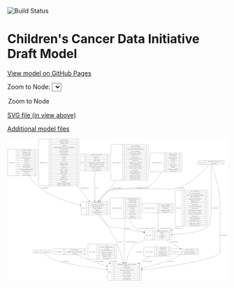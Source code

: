 <link rel='stylesheet' href="assets/style.css">
<link rel='stylesheet' href="https://unpkg.com/leaflet@1.5.1/dist/leaflet.css" integrity="sha512-xwE/Az9zrjBIphAcBb3F6JVqxf46+CDLwfLMHloNu6KEQCAWi6HcDUbeOfBIptF7tcCzusKFjFw2yuvEpDL9wQ==" crossorigin="">
<script type="text/javascript" src="https://code.jquery.com/jquery-3.2.1.min.js"></script>
<script type="text/javascript"  src="https://unpkg.com/leaflet@1.5.1/dist/leaflet.js"></script>
<script type="text/javascript" src="assets/actions.js"></script>

![Build Status](https://github.com/CBIIT/ccdi-model/actions/workflows/model-test-and-deploy.yml/badge.svg)

# Children's Cancer Data Initiative Draft Model

[View model on GitHub Pages](https://cbiit.github.io/ccdi-model/)



Zoom to Node: <select id="node_select">
  <option value="">Zoom to Node</option>
</select>
<div id="model"></div>

<p>
<a href="./model-desc/ccdi-model.svg">SVG file (in view above)</a>
<p>
<a href="./model-desc">Additional model files</a>
<div id='graph' style='display:off;'>
<svg width="2685pt" height="1735pt"
 viewBox="0.00 0.00 2685.00 1735.00" xmlns="http://www.w3.org/2000/svg" xmlns:xlink="http://www.w3.org/1999/xlink">
<g id="graph0" class="graph" transform="scale(1 1) rotate(0) translate(4 1731)">
<title>Perl</title>
<polygon fill="#ffffff" stroke="transparent" points="-4,4 -4,-1731 2681,-1731 2681,4 -4,4"/>
<!-- imaging_file -->
<g id="node1" class="node">
<title>imaging_file</title>
<path fill="none" stroke="#000000" d="M12,-1278C12,-1278 346,-1278 346,-1278 352,-1278 358,-1284 358,-1290 358,-1290 358,-1588 358,-1588 358,-1594 352,-1600 346,-1600 346,-1600 12,-1600 12,-1600 6,-1600 0,-1594 0,-1588 0,-1588 0,-1290 0,-1290 0,-1284 6,-1278 12,-1278"/>
<text text-anchor="middle" x="52" y="-1435.3" font-family="Times,serif" font-size="14.00" fill="#000000">imaging_file</text>
<polyline fill="none" stroke="#000000" points="104,-1278 104,-1600 "/>
<text text-anchor="middle" x="114.5" y="-1435.3" font-family="Times,serif" font-size="14.00" fill="#000000"> </text>
<polyline fill="none" stroke="#000000" points="125,-1278 125,-1600 "/>
<text text-anchor="middle" x="231" y="-1584.8" font-family="Times,serif" font-size="14.00" fill="#000000">checksum_algorithm</text>
<polyline fill="none" stroke="#000000" points="125,-1577 337,-1577 "/>
<text text-anchor="middle" x="231" y="-1561.8" font-family="Times,serif" font-size="14.00" fill="#000000">checksum_value</text>
<polyline fill="none" stroke="#000000" points="125,-1554 337,-1554 "/>
<text text-anchor="middle" x="231" y="-1538.8" font-family="Times,serif" font-size="14.00" fill="#000000">dcf_indexd_guid</text>
<polyline fill="none" stroke="#000000" points="125,-1531 337,-1531 "/>
<text text-anchor="middle" x="231" y="-1515.8" font-family="Times,serif" font-size="14.00" fill="#000000">file_description</text>
<polyline fill="none" stroke="#000000" points="125,-1508 337,-1508 "/>
<text text-anchor="middle" x="231" y="-1492.8" font-family="Times,serif" font-size="14.00" fill="#000000">file_mapping_level</text>
<polyline fill="none" stroke="#000000" points="125,-1485 337,-1485 "/>
<text text-anchor="middle" x="231" y="-1469.8" font-family="Times,serif" font-size="14.00" fill="#000000">file_name</text>
<polyline fill="none" stroke="#000000" points="125,-1462 337,-1462 "/>
<text text-anchor="middle" x="231" y="-1446.8" font-family="Times,serif" font-size="14.00" fill="#000000">file_size</text>
<polyline fill="none" stroke="#000000" points="125,-1439 337,-1439 "/>
<text text-anchor="middle" x="231" y="-1423.8" font-family="Times,serif" font-size="14.00" fill="#000000">file_type</text>
<polyline fill="none" stroke="#000000" points="125,-1416 337,-1416 "/>
<text text-anchor="middle" x="231" y="-1400.8" font-family="Times,serif" font-size="14.00" fill="#000000">file_url_in_cds</text>
<polyline fill="none" stroke="#000000" points="125,-1393 337,-1393 "/>
<text text-anchor="middle" x="231" y="-1377.8" font-family="Times,serif" font-size="14.00" fill="#000000">image_modality</text>
<polyline fill="none" stroke="#000000" points="125,-1370 337,-1370 "/>
<text text-anchor="middle" x="231" y="-1354.8" font-family="Times,serif" font-size="14.00" fill="#000000">imaging_instrument_model</text>
<polyline fill="none" stroke="#000000" points="125,-1347 337,-1347 "/>
<text text-anchor="middle" x="231" y="-1331.8" font-family="Times,serif" font-size="14.00" fill="#000000">imaging_platform</text>
<polyline fill="none" stroke="#000000" points="125,-1324 337,-1324 "/>
<text text-anchor="middle" x="231" y="-1308.8" font-family="Times,serif" font-size="14.00" fill="#000000">md5sum</text>
<polyline fill="none" stroke="#000000" points="125,-1301 337,-1301 "/>
<text text-anchor="middle" x="231" y="-1285.8" font-family="Times,serif" font-size="14.00" fill="#000000">software_package</text>
<polyline fill="none" stroke="#000000" points="337,-1278 337,-1600 "/>
<text text-anchor="middle" x="347.5" y="-1435.3" font-family="Times,serif" font-size="14.00" fill="#000000"> </text>
</g>
<!-- sample -->
<g id="node6" class="node">
<title>sample</title>
<path fill="none" stroke="#000000" d="M907,-800.5C907,-800.5 1221,-800.5 1221,-800.5 1227,-800.5 1233,-806.5 1233,-812.5 1233,-812.5 1233,-949.5 1233,-949.5 1233,-955.5 1227,-961.5 1221,-961.5 1221,-961.5 907,-961.5 907,-961.5 901,-961.5 895,-955.5 895,-949.5 895,-949.5 895,-812.5 895,-812.5 895,-806.5 901,-800.5 907,-800.5"/>
<text text-anchor="middle" x="929" y="-877.3" font-family="Times,serif" font-size="14.00" fill="#000000">sample</text>
<polyline fill="none" stroke="#000000" points="963,-800.5 963,-961.5 "/>
<text text-anchor="middle" x="973.5" y="-877.3" font-family="Times,serif" font-size="14.00" fill="#000000"> </text>
<polyline fill="none" stroke="#000000" points="984,-800.5 984,-961.5 "/>
<text text-anchor="middle" x="1098" y="-946.3" font-family="Times,serif" font-size="14.00" fill="#000000">alternate_sample_id</text>
<polyline fill="none" stroke="#000000" points="984,-938.5 1212,-938.5 "/>
<text text-anchor="middle" x="1098" y="-923.3" font-family="Times,serif" font-size="14.00" fill="#000000">participant_age_at_collection</text>
<polyline fill="none" stroke="#000000" points="984,-915.5 1212,-915.5 "/>
<text text-anchor="middle" x="1098" y="-900.3" font-family="Times,serif" font-size="14.00" fill="#000000">sample_anatomic_site</text>
<polyline fill="none" stroke="#000000" points="984,-892.5 1212,-892.5 "/>
<text text-anchor="middle" x="1098" y="-877.3" font-family="Times,serif" font-size="14.00" fill="#000000">sample_description</text>
<polyline fill="none" stroke="#000000" points="984,-869.5 1212,-869.5 "/>
<text text-anchor="middle" x="1098" y="-854.3" font-family="Times,serif" font-size="14.00" fill="#000000">sample_id</text>
<polyline fill="none" stroke="#000000" points="984,-846.5 1212,-846.5 "/>
<text text-anchor="middle" x="1098" y="-831.3" font-family="Times,serif" font-size="14.00" fill="#000000">sample_tumor_status</text>
<polyline fill="none" stroke="#000000" points="984,-823.5 1212,-823.5 "/>
<text text-anchor="middle" x="1098" y="-808.3" font-family="Times,serif" font-size="14.00" fill="#000000">sample_type</text>
<polyline fill="none" stroke="#000000" points="1212,-800.5 1212,-961.5 "/>
<text text-anchor="middle" x="1222.5" y="-877.3" font-family="Times,serif" font-size="14.00" fill="#000000"> </text>
</g>
<!-- imaging_file&#45;&gt;sample -->
<g id="edge14" class="edge">
<title>imaging_file&#45;&gt;sample</title>
<path fill="none" stroke="#000000" d="M259.5369,-1277.6845C288.4315,-1231.9981 324.5527,-1185.3974 367,-1151 519.1755,-1027.6839 734.1993,-955.923 885.0621,-917.7913"/>
<polygon fill="#000000" stroke="#000000" points="886.0539,-921.1511 894.905,-915.328 884.3544,-914.3605 886.0539,-921.1511"/>
<text text-anchor="middle" x="453.5" y="-1121.8" font-family="Times,serif" font-size="14.00" fill="#000000">of_imaging_file</text>
</g>
<!-- publication -->
<g id="node2" class="node">
<title>publication</title>
<path fill="none" stroke="#000000" d="M318,-333.5C318,-333.5 528,-333.5 528,-333.5 534,-333.5 540,-339.5 540,-345.5 540,-345.5 540,-357.5 540,-357.5 540,-363.5 534,-369.5 528,-369.5 528,-369.5 318,-369.5 318,-369.5 312,-369.5 306,-363.5 306,-357.5 306,-357.5 306,-345.5 306,-345.5 306,-339.5 312,-333.5 318,-333.5"/>
<text text-anchor="middle" x="354.5" y="-347.8" font-family="Times,serif" font-size="14.00" fill="#000000">publication</text>
<polyline fill="none" stroke="#000000" points="403,-333.5 403,-369.5 "/>
<text text-anchor="middle" x="413.5" y="-347.8" font-family="Times,serif" font-size="14.00" fill="#000000"> </text>
<polyline fill="none" stroke="#000000" points="424,-333.5 424,-369.5 "/>
<text text-anchor="middle" x="471.5" y="-347.8" font-family="Times,serif" font-size="14.00" fill="#000000">pubmed_id</text>
<polyline fill="none" stroke="#000000" points="519,-333.5 519,-369.5 "/>
<text text-anchor="middle" x="529.5" y="-347.8" font-family="Times,serif" font-size="14.00" fill="#000000"> </text>
</g>
<!-- study -->
<g id="node5" class="node">
<title>study</title>
<path fill="none" stroke="#000000" d="M1230,-.5C1230,-.5 1620,-.5 1620,-.5 1626,-.5 1632,-6.5 1632,-12.5 1632,-12.5 1632,-195.5 1632,-195.5 1632,-201.5 1626,-207.5 1620,-207.5 1620,-207.5 1230,-207.5 1230,-207.5 1224,-207.5 1218,-201.5 1218,-195.5 1218,-195.5 1218,-12.5 1218,-12.5 1218,-6.5 1224,-.5 1230,-.5"/>
<text text-anchor="middle" x="1246" y="-100.3" font-family="Times,serif" font-size="14.00" fill="#000000">study</text>
<polyline fill="none" stroke="#000000" points="1274,-.5 1274,-207.5 "/>
<text text-anchor="middle" x="1284.5" y="-100.3" font-family="Times,serif" font-size="14.00" fill="#000000"> </text>
<polyline fill="none" stroke="#000000" points="1295,-.5 1295,-207.5 "/>
<text text-anchor="middle" x="1453" y="-192.3" font-family="Times,serif" font-size="14.00" fill="#000000">experimental_strategy_and_data_subtype</text>
<polyline fill="none" stroke="#000000" points="1295,-184.5 1611,-184.5 "/>
<text text-anchor="middle" x="1453" y="-169.3" font-family="Times,serif" font-size="14.00" fill="#000000">external_url</text>
<polyline fill="none" stroke="#000000" points="1295,-161.5 1611,-161.5 "/>
<text text-anchor="middle" x="1453" y="-146.3" font-family="Times,serif" font-size="14.00" fill="#000000">phs_accession</text>
<polyline fill="none" stroke="#000000" points="1295,-138.5 1611,-138.5 "/>
<text text-anchor="middle" x="1453" y="-123.3" font-family="Times,serif" font-size="14.00" fill="#000000">size_of_data_being_uploaded</text>
<polyline fill="none" stroke="#000000" points="1295,-115.5 1611,-115.5 "/>
<text text-anchor="middle" x="1453" y="-100.3" font-family="Times,serif" font-size="14.00" fill="#000000">study_acronym</text>
<polyline fill="none" stroke="#000000" points="1295,-92.5 1611,-92.5 "/>
<text text-anchor="middle" x="1453" y="-77.3" font-family="Times,serif" font-size="14.00" fill="#000000">study_data_types</text>
<polyline fill="none" stroke="#000000" points="1295,-69.5 1611,-69.5 "/>
<text text-anchor="middle" x="1453" y="-54.3" font-family="Times,serif" font-size="14.00" fill="#000000">study_description</text>
<polyline fill="none" stroke="#000000" points="1295,-46.5 1611,-46.5 "/>
<text text-anchor="middle" x="1453" y="-31.3" font-family="Times,serif" font-size="14.00" fill="#000000">study_name</text>
<polyline fill="none" stroke="#000000" points="1295,-23.5 1611,-23.5 "/>
<text text-anchor="middle" x="1453" y="-8.3" font-family="Times,serif" font-size="14.00" fill="#000000">study_short_title</text>
<polyline fill="none" stroke="#000000" points="1611,-.5 1611,-207.5 "/>
<text text-anchor="middle" x="1621.5" y="-100.3" font-family="Times,serif" font-size="14.00" fill="#000000"> </text>
</g>
<!-- publication&#45;&gt;study -->
<g id="edge15" class="edge">
<title>publication&#45;&gt;study</title>
<path fill="none" stroke="#000000" d="M441.7448,-333.3393C464.9389,-311.9804 506.5848,-277.143 549,-259 664.6392,-209.5355 987.7162,-160.2716 1207.4721,-130.9749"/>
<polygon fill="#000000" stroke="#000000" points="1208.0785,-134.4252 1217.5303,-129.6383 1207.1564,-127.4862 1208.0785,-134.4252"/>
<text text-anchor="middle" x="704" y="-229.8" font-family="Times,serif" font-size="14.00" fill="#000000">of_publication</text>
</g>
<!-- study_funding -->
<g id="node3" class="node">
<title>study_funding</title>
<path fill="none" stroke="#000000" d="M570.5,-317C570.5,-317 949.5,-317 949.5,-317 955.5,-317 961.5,-323 961.5,-329 961.5,-329 961.5,-374 961.5,-374 961.5,-380 955.5,-386 949.5,-386 949.5,-386 570.5,-386 570.5,-386 564.5,-386 558.5,-380 558.5,-374 558.5,-374 558.5,-329 558.5,-329 558.5,-323 564.5,-317 570.5,-317"/>
<text text-anchor="middle" x="618" y="-347.8" font-family="Times,serif" font-size="14.00" fill="#000000">study_funding</text>
<polyline fill="none" stroke="#000000" points="677.5,-317 677.5,-386 "/>
<text text-anchor="middle" x="688" y="-347.8" font-family="Times,serif" font-size="14.00" fill="#000000"> </text>
<polyline fill="none" stroke="#000000" points="698.5,-317 698.5,-386 "/>
<text text-anchor="middle" x="819.5" y="-370.8" font-family="Times,serif" font-size="14.00" fill="#000000">funding_agency</text>
<polyline fill="none" stroke="#000000" points="698.5,-363 940.5,-363 "/>
<text text-anchor="middle" x="819.5" y="-347.8" font-family="Times,serif" font-size="14.00" fill="#000000">funding_source_program_name</text>
<polyline fill="none" stroke="#000000" points="698.5,-340 940.5,-340 "/>
<text text-anchor="middle" x="819.5" y="-324.8" font-family="Times,serif" font-size="14.00" fill="#000000">grant_id</text>
<polyline fill="none" stroke="#000000" points="940.5,-317 940.5,-386 "/>
<text text-anchor="middle" x="951" y="-347.8" font-family="Times,serif" font-size="14.00" fill="#000000"> </text>
</g>
<!-- study_funding&#45;&gt;study -->
<g id="edge13" class="edge">
<title>study_funding&#45;&gt;study</title>
<path fill="none" stroke="#000000" d="M834.5534,-316.987C874.6514,-298.8903 925.1517,-276.8398 971,-259 1047.5742,-229.2046 1132.5537,-199.3545 1208.0881,-173.9168"/>
<polygon fill="#000000" stroke="#000000" points="1209.3626,-177.1809 1217.7266,-170.6775 1207.1326,-170.5456 1209.3626,-177.1809"/>
<text text-anchor="middle" x="1119" y="-229.8" font-family="Times,serif" font-size="14.00" fill="#000000">of_study_funding</text>
</g>
<!-- study_admin -->
<g id="node4" class="node">
<title>study_admin</title>
<path fill="none" stroke="#000000" d="M992,-259.5C992,-259.5 1318,-259.5 1318,-259.5 1324,-259.5 1330,-265.5 1330,-271.5 1330,-271.5 1330,-431.5 1330,-431.5 1330,-437.5 1324,-443.5 1318,-443.5 1318,-443.5 992,-443.5 992,-443.5 986,-443.5 980,-437.5 980,-431.5 980,-431.5 980,-271.5 980,-271.5 980,-265.5 986,-259.5 992,-259.5"/>
<text text-anchor="middle" x="1034" y="-347.8" font-family="Times,serif" font-size="14.00" fill="#000000">study_admin</text>
<polyline fill="none" stroke="#000000" points="1088,-259.5 1088,-443.5 "/>
<text text-anchor="middle" x="1098.5" y="-347.8" font-family="Times,serif" font-size="14.00" fill="#000000"> </text>
<polyline fill="none" stroke="#000000" points="1109,-259.5 1109,-443.5 "/>
<text text-anchor="middle" x="1209" y="-428.3" font-family="Times,serif" font-size="14.00" fill="#000000">acl</text>
<polyline fill="none" stroke="#000000" points="1109,-420.5 1309,-420.5 "/>
<text text-anchor="middle" x="1209" y="-405.3" font-family="Times,serif" font-size="14.00" fill="#000000">adult_or_childhood_study</text>
<polyline fill="none" stroke="#000000" points="1109,-397.5 1309,-397.5 "/>
<text text-anchor="middle" x="1209" y="-382.3" font-family="Times,serif" font-size="14.00" fill="#000000">data_types</text>
<polyline fill="none" stroke="#000000" points="1109,-374.5 1309,-374.5 "/>
<text text-anchor="middle" x="1209" y="-359.3" font-family="Times,serif" font-size="14.00" fill="#000000">file_types_and_format</text>
<polyline fill="none" stroke="#000000" points="1109,-351.5 1309,-351.5 "/>
<text text-anchor="middle" x="1209" y="-336.3" font-family="Times,serif" font-size="14.00" fill="#000000">number_of_participants</text>
<polyline fill="none" stroke="#000000" points="1109,-328.5 1309,-328.5 "/>
<text text-anchor="middle" x="1209" y="-313.3" font-family="Times,serif" font-size="14.00" fill="#000000">number_of_samples</text>
<polyline fill="none" stroke="#000000" points="1109,-305.5 1309,-305.5 "/>
<text text-anchor="middle" x="1209" y="-290.3" font-family="Times,serif" font-size="14.00" fill="#000000">organism_species</text>
<polyline fill="none" stroke="#000000" points="1109,-282.5 1309,-282.5 "/>
<text text-anchor="middle" x="1209" y="-267.3" font-family="Times,serif" font-size="14.00" fill="#000000">study_admin_id</text>
<polyline fill="none" stroke="#000000" points="1309,-259.5 1309,-443.5 "/>
<text text-anchor="middle" x="1319.5" y="-347.8" font-family="Times,serif" font-size="14.00" fill="#000000"> </text>
</g>
<!-- study_admin&#45;&gt;study -->
<g id="edge19" class="edge">
<title>study_admin&#45;&gt;study</title>
<path fill="none" stroke="#000000" d="M1203.8178,-259.3639C1212.0678,-247.4793 1221.1776,-235.9894 1231,-226 1234.8356,-222.0992 1238.8189,-218.2654 1242.9228,-214.5028"/>
<polygon fill="#000000" stroke="#000000" points="1245.298,-217.0742 1250.4345,-207.8077 1240.6405,-211.8485 1245.298,-217.0742"/>
<text text-anchor="middle" x="1287.5" y="-229.8" font-family="Times,serif" font-size="14.00" fill="#000000">of_study_admin</text>
</g>
<!-- sample&#45;&gt;study -->
<g id="edge2" class="edge">
<title>sample&#45;&gt;study</title>
<path fill="none" stroke="#000000" d="M1125.7386,-800.3266C1187.7626,-715.7341 1282.0849,-576.8679 1339,-444 1370.134,-371.318 1391.8112,-284.8833 1405.6144,-217.3522"/>
<polygon fill="#000000" stroke="#000000" points="1409.0493,-218.0241 1407.594,-207.5297 1402.1873,-216.6411 1409.0493,-218.0241"/>
<text text-anchor="middle" x="1367.5" y="-465.8" font-family="Times,serif" font-size="14.00" fill="#000000">of_sample</text>
</g>
<!-- participant -->
<g id="node11" class="node">
<title>participant</title>
<path fill="none" stroke="#000000" d="M1684,-495.5C1684,-495.5 1988,-495.5 1988,-495.5 1994,-495.5 2000,-501.5 2000,-507.5 2000,-507.5 2000,-598.5 2000,-598.5 2000,-604.5 1994,-610.5 1988,-610.5 1988,-610.5 1684,-610.5 1684,-610.5 1678,-610.5 1672,-604.5 1672,-598.5 1672,-598.5 1672,-507.5 1672,-507.5 1672,-501.5 1678,-495.5 1684,-495.5"/>
<text text-anchor="middle" x="1720" y="-549.3" font-family="Times,serif" font-size="14.00" fill="#000000">participant</text>
<polyline fill="none" stroke="#000000" points="1768,-495.5 1768,-610.5 "/>
<text text-anchor="middle" x="1778.5" y="-549.3" font-family="Times,serif" font-size="14.00" fill="#000000"> </text>
<polyline fill="none" stroke="#000000" points="1789,-495.5 1789,-610.5 "/>
<text text-anchor="middle" x="1884" y="-595.3" font-family="Times,serif" font-size="14.00" fill="#000000">alternate_participant_id</text>
<polyline fill="none" stroke="#000000" points="1789,-587.5 1979,-587.5 "/>
<text text-anchor="middle" x="1884" y="-572.3" font-family="Times,serif" font-size="14.00" fill="#000000">ethnicity</text>
<polyline fill="none" stroke="#000000" points="1789,-564.5 1979,-564.5 "/>
<text text-anchor="middle" x="1884" y="-549.3" font-family="Times,serif" font-size="14.00" fill="#000000">gender</text>
<polyline fill="none" stroke="#000000" points="1789,-541.5 1979,-541.5 "/>
<text text-anchor="middle" x="1884" y="-526.3" font-family="Times,serif" font-size="14.00" fill="#000000">participant_id</text>
<polyline fill="none" stroke="#000000" points="1789,-518.5 1979,-518.5 "/>
<text text-anchor="middle" x="1884" y="-503.3" font-family="Times,serif" font-size="14.00" fill="#000000">race</text>
<polyline fill="none" stroke="#000000" points="1979,-495.5 1979,-610.5 "/>
<text text-anchor="middle" x="1989.5" y="-549.3" font-family="Times,serif" font-size="14.00" fill="#000000"> </text>
</g>
<!-- sample&#45;&gt;participant -->
<g id="edge1" class="edge">
<title>sample&#45;&gt;participant</title>
<path fill="none" stroke="#000000" d="M1109.2546,-800.2772C1140.3468,-752.4585 1186.0642,-694.9496 1242,-662 1281.2867,-638.8577 1298.136,-652.1383 1343,-644 1448.9741,-624.7764 1567.6896,-602.8746 1662.067,-585.3755"/>
<polygon fill="#000000" stroke="#000000" points="1662.7996,-588.7994 1671.9937,-583.5346 1661.5231,-581.9168 1662.7996,-588.7994"/>
<text text-anchor="middle" x="1459.5" y="-632.8" font-family="Times,serif" font-size="14.00" fill="#000000">of_sample</text>
</g>
<!-- therapeutic_procedure -->
<g id="node7" class="node">
<title>therapeutic_procedure</title>
<path fill="none" stroke="#000000" d="M1657.5,-823.5C1657.5,-823.5 2014.5,-823.5 2014.5,-823.5 2020.5,-823.5 2026.5,-829.5 2026.5,-835.5 2026.5,-835.5 2026.5,-926.5 2026.5,-926.5 2026.5,-932.5 2020.5,-938.5 2014.5,-938.5 2014.5,-938.5 1657.5,-938.5 1657.5,-938.5 1651.5,-938.5 1645.5,-932.5 1645.5,-926.5 1645.5,-926.5 1645.5,-835.5 1645.5,-835.5 1645.5,-829.5 1651.5,-823.5 1657.5,-823.5"/>
<text text-anchor="middle" x="1736" y="-877.3" font-family="Times,serif" font-size="14.00" fill="#000000">therapeutic_procedure</text>
<polyline fill="none" stroke="#000000" points="1826.5,-823.5 1826.5,-938.5 "/>
<text text-anchor="middle" x="1837" y="-877.3" font-family="Times,serif" font-size="14.00" fill="#000000"> </text>
<polyline fill="none" stroke="#000000" points="1847.5,-823.5 1847.5,-938.5 "/>
<text text-anchor="middle" x="1926.5" y="-923.3" font-family="Times,serif" font-size="14.00" fill="#000000">days_to_treatment</text>
<polyline fill="none" stroke="#000000" points="1847.5,-915.5 2005.5,-915.5 "/>
<text text-anchor="middle" x="1926.5" y="-900.3" font-family="Times,serif" font-size="14.00" fill="#000000">therapeutic_agents</text>
<polyline fill="none" stroke="#000000" points="1847.5,-892.5 2005.5,-892.5 "/>
<text text-anchor="middle" x="1926.5" y="-877.3" font-family="Times,serif" font-size="14.00" fill="#000000">treatment_id</text>
<polyline fill="none" stroke="#000000" points="1847.5,-869.5 2005.5,-869.5 "/>
<text text-anchor="middle" x="1926.5" y="-854.3" font-family="Times,serif" font-size="14.00" fill="#000000">treatment_outcome</text>
<polyline fill="none" stroke="#000000" points="1847.5,-846.5 2005.5,-846.5 "/>
<text text-anchor="middle" x="1926.5" y="-831.3" font-family="Times,serif" font-size="14.00" fill="#000000">treatment_type</text>
<polyline fill="none" stroke="#000000" points="2005.5,-823.5 2005.5,-938.5 "/>
<text text-anchor="middle" x="2016" y="-877.3" font-family="Times,serif" font-size="14.00" fill="#000000"> </text>
</g>
<!-- therapeutic_procedure&#45;&gt;participant -->
<g id="edge12" class="edge">
<title>therapeutic_procedure&#45;&gt;participant</title>
<path fill="none" stroke="#000000" d="M1836,-823.4914C1836,-766.9583 1836,-680.6815 1836,-620.8296"/>
<polygon fill="#000000" stroke="#000000" points="1839.5001,-620.7182 1836,-610.7183 1832.5001,-620.7183 1839.5001,-620.7182"/>
<text text-anchor="middle" x="1929" y="-632.8" font-family="Times,serif" font-size="14.00" fill="#000000">of_therapeutic_procedure</text>
</g>
<!-- sequencing_file -->
<g id="node8" class="node">
<title>sequencing_file</title>
<path fill="none" stroke="#000000" d="M388.5,-1151.5C388.5,-1151.5 857.5,-1151.5 857.5,-1151.5 863.5,-1151.5 869.5,-1157.5 869.5,-1163.5 869.5,-1163.5 869.5,-1714.5 869.5,-1714.5 869.5,-1720.5 863.5,-1726.5 857.5,-1726.5 857.5,-1726.5 388.5,-1726.5 388.5,-1726.5 382.5,-1726.5 376.5,-1720.5 376.5,-1714.5 376.5,-1714.5 376.5,-1163.5 376.5,-1163.5 376.5,-1157.5 382.5,-1151.5 388.5,-1151.5"/>
<text text-anchor="middle" x="440.5" y="-1435.3" font-family="Times,serif" font-size="14.00" fill="#000000">sequencing_file</text>
<polyline fill="none" stroke="#000000" points="504.5,-1151.5 504.5,-1726.5 "/>
<text text-anchor="middle" x="515" y="-1435.3" font-family="Times,serif" font-size="14.00" fill="#000000"> </text>
<polyline fill="none" stroke="#000000" points="525.5,-1151.5 525.5,-1726.5 "/>
<text text-anchor="middle" x="687" y="-1711.3" font-family="Times,serif" font-size="14.00" fill="#000000">avg_read_length</text>
<polyline fill="none" stroke="#000000" points="525.5,-1703.5 848.5,-1703.5 "/>
<text text-anchor="middle" x="687" y="-1688.3" font-family="Times,serif" font-size="14.00" fill="#000000">checksum_algorithm</text>
<polyline fill="none" stroke="#000000" points="525.5,-1680.5 848.5,-1680.5 "/>
<text text-anchor="middle" x="687" y="-1665.3" font-family="Times,serif" font-size="14.00" fill="#000000">checksum_value</text>
<polyline fill="none" stroke="#000000" points="525.5,-1657.5 848.5,-1657.5 "/>
<text text-anchor="middle" x="687" y="-1642.3" font-family="Times,serif" font-size="14.00" fill="#000000">coverage</text>
<polyline fill="none" stroke="#000000" points="525.5,-1634.5 848.5,-1634.5 "/>
<text text-anchor="middle" x="687" y="-1619.3" font-family="Times,serif" font-size="14.00" fill="#000000">custom_assembly_fasta_file_for_alignment</text>
<polyline fill="none" stroke="#000000" points="525.5,-1611.5 848.5,-1611.5 "/>
<text text-anchor="middle" x="687" y="-1596.3" font-family="Times,serif" font-size="14.00" fill="#000000">dcf_indexd_guid</text>
<polyline fill="none" stroke="#000000" points="525.5,-1588.5 848.5,-1588.5 "/>
<text text-anchor="middle" x="687" y="-1573.3" font-family="Times,serif" font-size="14.00" fill="#000000">design_description</text>
<polyline fill="none" stroke="#000000" points="525.5,-1565.5 848.5,-1565.5 "/>
<text text-anchor="middle" x="687" y="-1550.3" font-family="Times,serif" font-size="14.00" fill="#000000">file_description</text>
<polyline fill="none" stroke="#000000" points="525.5,-1542.5 848.5,-1542.5 "/>
<text text-anchor="middle" x="687" y="-1527.3" font-family="Times,serif" font-size="14.00" fill="#000000">file_mapping_level</text>
<polyline fill="none" stroke="#000000" points="525.5,-1519.5 848.5,-1519.5 "/>
<text text-anchor="middle" x="687" y="-1504.3" font-family="Times,serif" font-size="14.00" fill="#000000">file_name</text>
<polyline fill="none" stroke="#000000" points="525.5,-1496.5 848.5,-1496.5 "/>
<text text-anchor="middle" x="687" y="-1481.3" font-family="Times,serif" font-size="14.00" fill="#000000">file_size</text>
<polyline fill="none" stroke="#000000" points="525.5,-1473.5 848.5,-1473.5 "/>
<text text-anchor="middle" x="687" y="-1458.3" font-family="Times,serif" font-size="14.00" fill="#000000">file_type</text>
<polyline fill="none" stroke="#000000" points="525.5,-1450.5 848.5,-1450.5 "/>
<text text-anchor="middle" x="687" y="-1435.3" font-family="Times,serif" font-size="14.00" fill="#000000">file_url_in_cds</text>
<polyline fill="none" stroke="#000000" points="525.5,-1427.5 848.5,-1427.5 "/>
<text text-anchor="middle" x="687" y="-1412.3" font-family="Times,serif" font-size="14.00" fill="#000000">instrument_model</text>
<polyline fill="none" stroke="#000000" points="525.5,-1404.5 848.5,-1404.5 "/>
<text text-anchor="middle" x="687" y="-1389.3" font-family="Times,serif" font-size="14.00" fill="#000000">library_id</text>
<polyline fill="none" stroke="#000000" points="525.5,-1381.5 848.5,-1381.5 "/>
<text text-anchor="middle" x="687" y="-1366.3" font-family="Times,serif" font-size="14.00" fill="#000000">library_layout</text>
<polyline fill="none" stroke="#000000" points="525.5,-1358.5 848.5,-1358.5 "/>
<text text-anchor="middle" x="687" y="-1343.3" font-family="Times,serif" font-size="14.00" fill="#000000">library_selection</text>
<polyline fill="none" stroke="#000000" points="525.5,-1335.5 848.5,-1335.5 "/>
<text text-anchor="middle" x="687" y="-1320.3" font-family="Times,serif" font-size="14.00" fill="#000000">library_source</text>
<polyline fill="none" stroke="#000000" points="525.5,-1312.5 848.5,-1312.5 "/>
<text text-anchor="middle" x="687" y="-1297.3" font-family="Times,serif" font-size="14.00" fill="#000000">library_strategy</text>
<polyline fill="none" stroke="#000000" points="525.5,-1289.5 848.5,-1289.5 "/>
<text text-anchor="middle" x="687" y="-1274.3" font-family="Times,serif" font-size="14.00" fill="#000000">md5sum</text>
<polyline fill="none" stroke="#000000" points="525.5,-1266.5 848.5,-1266.5 "/>
<text text-anchor="middle" x="687" y="-1251.3" font-family="Times,serif" font-size="14.00" fill="#000000">number_of_bp</text>
<polyline fill="none" stroke="#000000" points="525.5,-1243.5 848.5,-1243.5 "/>
<text text-anchor="middle" x="687" y="-1228.3" font-family="Times,serif" font-size="14.00" fill="#000000">number_of_reads</text>
<polyline fill="none" stroke="#000000" points="525.5,-1220.5 848.5,-1220.5 "/>
<text text-anchor="middle" x="687" y="-1205.3" font-family="Times,serif" font-size="14.00" fill="#000000">platform</text>
<polyline fill="none" stroke="#000000" points="525.5,-1197.5 848.5,-1197.5 "/>
<text text-anchor="middle" x="687" y="-1182.3" font-family="Times,serif" font-size="14.00" fill="#000000">reference_genome_assembly</text>
<polyline fill="none" stroke="#000000" points="525.5,-1174.5 848.5,-1174.5 "/>
<text text-anchor="middle" x="687" y="-1159.3" font-family="Times,serif" font-size="14.00" fill="#000000">sequence_alignment_software</text>
<polyline fill="none" stroke="#000000" points="848.5,-1151.5 848.5,-1726.5 "/>
<text text-anchor="middle" x="859" y="-1435.3" font-family="Times,serif" font-size="14.00" fill="#000000"> </text>
</g>
<!-- sequencing_file&#45;&gt;sample -->
<g id="edge3" class="edge">
<title>sequencing_file&#45;&gt;sample</title>
<path fill="none" stroke="#000000" d="M850.282,-1151.4187C902.6137,-1085.2031 954.4356,-1019.6325 993.9421,-969.6447"/>
<polygon fill="#000000" stroke="#000000" points="996.7205,-971.7739 1000.1751,-961.7581 991.2285,-967.4335 996.7205,-971.7739"/>
<text text-anchor="middle" x="936.5" y="-1121.8" font-family="Times,serif" font-size="14.00" fill="#000000">of_sequencing_file</text>
</g>
<!-- clinical_measure_file -->
<g id="node9" class="node">
<title>clinical_measure_file</title>
<path fill="none" stroke="#000000" d="M1263,-754.5C1263,-754.5 1615,-754.5 1615,-754.5 1621,-754.5 1627,-760.5 1627,-766.5 1627,-766.5 1627,-995.5 1627,-995.5 1627,-1001.5 1621,-1007.5 1615,-1007.5 1615,-1007.5 1263,-1007.5 1263,-1007.5 1257,-1007.5 1251,-1001.5 1251,-995.5 1251,-995.5 1251,-766.5 1251,-766.5 1251,-760.5 1257,-754.5 1263,-754.5"/>
<text text-anchor="middle" x="1334.5" y="-877.3" font-family="Times,serif" font-size="14.00" fill="#000000">clinical_measure_file</text>
<polyline fill="none" stroke="#000000" points="1418,-754.5 1418,-1007.5 "/>
<text text-anchor="middle" x="1428.5" y="-877.3" font-family="Times,serif" font-size="14.00" fill="#000000"> </text>
<polyline fill="none" stroke="#000000" points="1439,-754.5 1439,-1007.5 "/>
<text text-anchor="middle" x="1522.5" y="-992.3" font-family="Times,serif" font-size="14.00" fill="#000000">checksum_algorithm</text>
<polyline fill="none" stroke="#000000" points="1439,-984.5 1606,-984.5 "/>
<text text-anchor="middle" x="1522.5" y="-969.3" font-family="Times,serif" font-size="14.00" fill="#000000">checksum_value</text>
<polyline fill="none" stroke="#000000" points="1439,-961.5 1606,-961.5 "/>
<text text-anchor="middle" x="1522.5" y="-946.3" font-family="Times,serif" font-size="14.00" fill="#000000">dcf_indexd_guid</text>
<polyline fill="none" stroke="#000000" points="1439,-938.5 1606,-938.5 "/>
<text text-anchor="middle" x="1522.5" y="-923.3" font-family="Times,serif" font-size="14.00" fill="#000000">file_description</text>
<polyline fill="none" stroke="#000000" points="1439,-915.5 1606,-915.5 "/>
<text text-anchor="middle" x="1522.5" y="-900.3" font-family="Times,serif" font-size="14.00" fill="#000000">file_mapping_level</text>
<polyline fill="none" stroke="#000000" points="1439,-892.5 1606,-892.5 "/>
<text text-anchor="middle" x="1522.5" y="-877.3" font-family="Times,serif" font-size="14.00" fill="#000000">file_name</text>
<polyline fill="none" stroke="#000000" points="1439,-869.5 1606,-869.5 "/>
<text text-anchor="middle" x="1522.5" y="-854.3" font-family="Times,serif" font-size="14.00" fill="#000000">file_size</text>
<polyline fill="none" stroke="#000000" points="1439,-846.5 1606,-846.5 "/>
<text text-anchor="middle" x="1522.5" y="-831.3" font-family="Times,serif" font-size="14.00" fill="#000000">file_type</text>
<polyline fill="none" stroke="#000000" points="1439,-823.5 1606,-823.5 "/>
<text text-anchor="middle" x="1522.5" y="-808.3" font-family="Times,serif" font-size="14.00" fill="#000000">file_url_in_cds</text>
<polyline fill="none" stroke="#000000" points="1439,-800.5 1606,-800.5 "/>
<text text-anchor="middle" x="1522.5" y="-785.3" font-family="Times,serif" font-size="14.00" fill="#000000">md5sum</text>
<polyline fill="none" stroke="#000000" points="1439,-777.5 1606,-777.5 "/>
<text text-anchor="middle" x="1522.5" y="-762.3" font-family="Times,serif" font-size="14.00" fill="#000000">participant_list</text>
<polyline fill="none" stroke="#000000" points="1606,-754.5 1606,-1007.5 "/>
<text text-anchor="middle" x="1616.5" y="-877.3" font-family="Times,serif" font-size="14.00" fill="#000000"> </text>
</g>
<!-- clinical_measure_file&#45;&gt;study -->
<g id="edge9" class="edge">
<title>clinical_measure_file&#45;&gt;study</title>
<path fill="none" stroke="#000000" d="M1430.8951,-754.0769C1426.3207,-671.0169 1421.589,-560.1011 1422,-462 1422.3419,-380.3956 1423.1222,-288.3308 1423.8013,-217.9993"/>
<polygon fill="#000000" stroke="#000000" points="1427.3031,-217.8177 1423.9007,-207.784 1420.3034,-217.7495 1427.3031,-217.8177"/>
<text text-anchor="middle" x="1508" y="-465.8" font-family="Times,serif" font-size="14.00" fill="#000000">of_clinical_measure_file</text>
</g>
<!-- clinical_measure_file&#45;&gt;participant -->
<g id="edge17" class="edge">
<title>clinical_measure_file&#45;&gt;participant</title>
<path fill="none" stroke="#000000" d="M1482.3018,-754.3199C1503.3663,-709.1494 1532.9845,-661.4712 1573,-629 1588.6929,-616.2658 1622.9831,-603.6051 1661.7829,-592.3743"/>
<polygon fill="#000000" stroke="#000000" points="1663.0707,-595.6472 1671.7358,-589.5507 1661.1602,-588.9129 1663.0707,-595.6472"/>
<text text-anchor="middle" x="1702.5" y="-632.8" font-family="Times,serif" font-size="14.00" fill="#000000">of_clinical_measure_file_participant</text>
</g>
<!-- pdx -->
<g id="node10" class="node">
<title>pdx</title>
<path fill="none" stroke="#000000" d="M899.5,-1335.5C899.5,-1335.5 1228.5,-1335.5 1228.5,-1335.5 1234.5,-1335.5 1240.5,-1341.5 1240.5,-1347.5 1240.5,-1347.5 1240.5,-1530.5 1240.5,-1530.5 1240.5,-1536.5 1234.5,-1542.5 1228.5,-1542.5 1228.5,-1542.5 899.5,-1542.5 899.5,-1542.5 893.5,-1542.5 887.5,-1536.5 887.5,-1530.5 887.5,-1530.5 887.5,-1347.5 887.5,-1347.5 887.5,-1341.5 893.5,-1335.5 899.5,-1335.5"/>
<text text-anchor="middle" x="909" y="-1435.3" font-family="Times,serif" font-size="14.00" fill="#000000">pdx</text>
<polyline fill="none" stroke="#000000" points="930.5,-1335.5 930.5,-1542.5 "/>
<text text-anchor="middle" x="941" y="-1435.3" font-family="Times,serif" font-size="14.00" fill="#000000"> </text>
<polyline fill="none" stroke="#000000" points="951.5,-1335.5 951.5,-1542.5 "/>
<text text-anchor="middle" x="1085.5" y="-1527.3" font-family="Times,serif" font-size="14.00" fill="#000000">injection_type_and_site</text>
<polyline fill="none" stroke="#000000" points="951.5,-1519.5 1219.5,-1519.5 "/>
<text text-anchor="middle" x="1085.5" y="-1504.3" font-family="Times,serif" font-size="14.00" fill="#000000">model_id</text>
<polyline fill="none" stroke="#000000" points="951.5,-1496.5 1219.5,-1496.5 "/>
<text text-anchor="middle" x="1085.5" y="-1481.3" font-family="Times,serif" font-size="14.00" fill="#000000">model_type</text>
<polyline fill="none" stroke="#000000" points="951.5,-1473.5 1219.5,-1473.5 "/>
<text text-anchor="middle" x="1085.5" y="-1458.3" font-family="Times,serif" font-size="14.00" fill="#000000">mouse_strain</text>
<polyline fill="none" stroke="#000000" points="951.5,-1450.5 1219.5,-1450.5 "/>
<text text-anchor="middle" x="1085.5" y="-1435.3" font-family="Times,serif" font-size="14.00" fill="#000000">strain_immune_system_humanized</text>
<polyline fill="none" stroke="#000000" points="951.5,-1427.5 1219.5,-1427.5 "/>
<text text-anchor="middle" x="1085.5" y="-1412.3" font-family="Times,serif" font-size="14.00" fill="#000000">tumor_characterization_method</text>
<polyline fill="none" stroke="#000000" points="951.5,-1404.5 1219.5,-1404.5 "/>
<text text-anchor="middle" x="1085.5" y="-1389.3" font-family="Times,serif" font-size="14.00" fill="#000000">tumor_not_mus_or_ebv_origin</text>
<polyline fill="none" stroke="#000000" points="951.5,-1381.5 1219.5,-1381.5 "/>
<text text-anchor="middle" x="1085.5" y="-1366.3" font-family="Times,serif" font-size="14.00" fill="#000000">tumor_preparation</text>
<polyline fill="none" stroke="#000000" points="951.5,-1358.5 1219.5,-1358.5 "/>
<text text-anchor="middle" x="1085.5" y="-1343.3" font-family="Times,serif" font-size="14.00" fill="#000000">type_of_humanization</text>
<polyline fill="none" stroke="#000000" points="1219.5,-1335.5 1219.5,-1542.5 "/>
<text text-anchor="middle" x="1230" y="-1435.3" font-family="Times,serif" font-size="14.00" fill="#000000"> </text>
</g>
<!-- pdx&#45;&gt;sample -->
<g id="edge10" class="edge">
<title>pdx&#45;&gt;sample</title>
<path fill="none" stroke="#000000" d="M1064,-1335.3522C1064,-1230.9891 1064,-1071.5767 1064,-971.9709"/>
<polygon fill="#000000" stroke="#000000" points="1067.5001,-971.9248 1064,-961.9248 1060.5001,-971.9248 1067.5001,-971.9248"/>
<text text-anchor="middle" x="1088" y="-1121.8" font-family="Times,serif" font-size="14.00" fill="#000000">of_pdx</text>
</g>
<!-- participant&#45;&gt;study -->
<g id="edge7" class="edge">
<title>participant&#45;&gt;study</title>
<path fill="none" stroke="#000000" d="M1685.5583,-495.4412C1617.6664,-469.435 1552.3565,-444.3597 1552,-444 1491.6333,-383.0885 1459.558,-290.8461 1442.7544,-217.8019"/>
<polygon fill="#000000" stroke="#000000" points="1446.0779,-216.625 1440.4834,-207.6277 1439.2461,-218.15 1446.0779,-216.625"/>
<text text-anchor="middle" x="1602.5" y="-347.8" font-family="Times,serif" font-size="14.00" fill="#000000">of_participant</text>
</g>
<!-- study_arm -->
<g id="node15" class="node">
<title>study_arm</title>
<path fill="none" stroke="#000000" d="M2022.5,-317C2022.5,-317 2319.5,-317 2319.5,-317 2325.5,-317 2331.5,-323 2331.5,-329 2331.5,-329 2331.5,-374 2331.5,-374 2331.5,-380 2325.5,-386 2319.5,-386 2319.5,-386 2022.5,-386 2022.5,-386 2016.5,-386 2010.5,-380 2010.5,-374 2010.5,-374 2010.5,-329 2010.5,-329 2010.5,-323 2016.5,-317 2022.5,-317"/>
<text text-anchor="middle" x="2056.5" y="-347.8" font-family="Times,serif" font-size="14.00" fill="#000000">study_arm</text>
<polyline fill="none" stroke="#000000" points="2102.5,-317 2102.5,-386 "/>
<text text-anchor="middle" x="2113" y="-347.8" font-family="Times,serif" font-size="14.00" fill="#000000"> </text>
<polyline fill="none" stroke="#000000" points="2123.5,-317 2123.5,-386 "/>
<text text-anchor="middle" x="2217" y="-370.8" font-family="Times,serif" font-size="14.00" fill="#000000">clinical_trial_arm</text>
<polyline fill="none" stroke="#000000" points="2123.5,-363 2310.5,-363 "/>
<text text-anchor="middle" x="2217" y="-347.8" font-family="Times,serif" font-size="14.00" fill="#000000">clinical_trial_identifier</text>
<polyline fill="none" stroke="#000000" points="2123.5,-340 2310.5,-340 "/>
<text text-anchor="middle" x="2217" y="-324.8" font-family="Times,serif" font-size="14.00" fill="#000000">clinical_trial_repository</text>
<polyline fill="none" stroke="#000000" points="2310.5,-317 2310.5,-386 "/>
<text text-anchor="middle" x="2321" y="-347.8" font-family="Times,serif" font-size="14.00" fill="#000000"> </text>
</g>
<!-- participant&#45;&gt;study_arm -->
<g id="edge8" class="edge">
<title>participant&#45;&gt;study_arm</title>
<path fill="none" stroke="#000000" d="M1931.9976,-495.2582C1987.2624,-462.0168 2055.3118,-421.0856 2104.6464,-391.4112"/>
<polygon fill="#000000" stroke="#000000" points="2106.5583,-394.3456 2113.3236,-386.1919 2102.9503,-388.3471 2106.5583,-394.3456"/>
<text text-anchor="middle" x="2033.5" y="-465.8" font-family="Times,serif" font-size="14.00" fill="#000000">of_participant</text>
</g>
<!-- sample_diagnosis -->
<g id="node12" class="node">
<title>sample_diagnosis</title>
<path fill="none" stroke="#000000" d="M1270.5,-1220.5C1270.5,-1220.5 1703.5,-1220.5 1703.5,-1220.5 1709.5,-1220.5 1715.5,-1226.5 1715.5,-1232.5 1715.5,-1232.5 1715.5,-1645.5 1715.5,-1645.5 1715.5,-1651.5 1709.5,-1657.5 1703.5,-1657.5 1703.5,-1657.5 1270.5,-1657.5 1270.5,-1657.5 1264.5,-1657.5 1258.5,-1651.5 1258.5,-1645.5 1258.5,-1645.5 1258.5,-1232.5 1258.5,-1232.5 1258.5,-1226.5 1264.5,-1220.5 1270.5,-1220.5"/>
<text text-anchor="middle" x="1330" y="-1435.3" font-family="Times,serif" font-size="14.00" fill="#000000">sample_diagnosis</text>
<polyline fill="none" stroke="#000000" points="1401.5,-1220.5 1401.5,-1657.5 "/>
<text text-anchor="middle" x="1412" y="-1435.3" font-family="Times,serif" font-size="14.00" fill="#000000"> </text>
<polyline fill="none" stroke="#000000" points="1422.5,-1220.5 1422.5,-1657.5 "/>
<text text-anchor="middle" x="1558.5" y="-1642.3" font-family="Times,serif" font-size="14.00" fill="#000000">age_at_diagnosis</text>
<polyline fill="none" stroke="#000000" points="1422.5,-1634.5 1694.5,-1634.5 "/>
<text text-anchor="middle" x="1558.5" y="-1619.3" font-family="Times,serif" font-size="14.00" fill="#000000">days_to_last_followup</text>
<polyline fill="none" stroke="#000000" points="1422.5,-1611.5 1694.5,-1611.5 "/>
<text text-anchor="middle" x="1558.5" y="-1596.3" font-family="Times,serif" font-size="14.00" fill="#000000">days_to_last_known_disease_status</text>
<polyline fill="none" stroke="#000000" points="1422.5,-1588.5 1694.5,-1588.5 "/>
<text text-anchor="middle" x="1558.5" y="-1573.3" font-family="Times,serif" font-size="14.00" fill="#000000">days_to_recurrence</text>
<polyline fill="none" stroke="#000000" points="1422.5,-1565.5 1694.5,-1565.5 "/>
<text text-anchor="middle" x="1558.5" y="-1550.3" font-family="Times,serif" font-size="14.00" fill="#000000">diagnosis_finer_resolution</text>
<polyline fill="none" stroke="#000000" points="1422.5,-1542.5 1694.5,-1542.5 "/>
<text text-anchor="middle" x="1558.5" y="-1527.3" font-family="Times,serif" font-size="14.00" fill="#000000">diagnosis_icd_cm</text>
<polyline fill="none" stroke="#000000" points="1422.5,-1519.5 1694.5,-1519.5 "/>
<text text-anchor="middle" x="1558.5" y="-1504.3" font-family="Times,serif" font-size="14.00" fill="#000000">diagnosis_icd_o</text>
<polyline fill="none" stroke="#000000" points="1422.5,-1496.5 1694.5,-1496.5 "/>
<text text-anchor="middle" x="1558.5" y="-1481.3" font-family="Times,serif" font-size="14.00" fill="#000000">last_known_disease_status</text>
<polyline fill="none" stroke="#000000" points="1422.5,-1473.5 1694.5,-1473.5 "/>
<text text-anchor="middle" x="1558.5" y="-1458.3" font-family="Times,serif" font-size="14.00" fill="#000000">primary_site</text>
<polyline fill="none" stroke="#000000" points="1422.5,-1450.5 1694.5,-1450.5 "/>
<text text-anchor="middle" x="1558.5" y="-1435.3" font-family="Times,serif" font-size="14.00" fill="#000000">progression_or_recurrence</text>
<polyline fill="none" stroke="#000000" points="1422.5,-1427.5 1694.5,-1427.5 "/>
<text text-anchor="middle" x="1558.5" y="-1412.3" font-family="Times,serif" font-size="14.00" fill="#000000">sample_diagnosis_id</text>
<polyline fill="none" stroke="#000000" points="1422.5,-1404.5 1694.5,-1404.5 "/>
<text text-anchor="middle" x="1558.5" y="-1389.3" font-family="Times,serif" font-size="14.00" fill="#000000">site_of_resection_or_biopsy</text>
<polyline fill="none" stroke="#000000" points="1422.5,-1381.5 1694.5,-1381.5 "/>
<text text-anchor="middle" x="1558.5" y="-1366.3" font-family="Times,serif" font-size="14.00" fill="#000000">tissue_or_organ_of_origin</text>
<polyline fill="none" stroke="#000000" points="1422.5,-1358.5 1694.5,-1358.5 "/>
<text text-anchor="middle" x="1558.5" y="-1343.3" font-family="Times,serif" font-size="14.00" fill="#000000">tumor_grade</text>
<polyline fill="none" stroke="#000000" points="1422.5,-1335.5 1694.5,-1335.5 "/>
<text text-anchor="middle" x="1558.5" y="-1320.3" font-family="Times,serif" font-size="14.00" fill="#000000">tumor_incidence_type</text>
<polyline fill="none" stroke="#000000" points="1422.5,-1312.5 1694.5,-1312.5 "/>
<text text-anchor="middle" x="1558.5" y="-1297.3" font-family="Times,serif" font-size="14.00" fill="#000000">tumor_morphology</text>
<polyline fill="none" stroke="#000000" points="1422.5,-1289.5 1694.5,-1289.5 "/>
<text text-anchor="middle" x="1558.5" y="-1274.3" font-family="Times,serif" font-size="14.00" fill="#000000">tumor_stage_clinical_m</text>
<polyline fill="none" stroke="#000000" points="1422.5,-1266.5 1694.5,-1266.5 "/>
<text text-anchor="middle" x="1558.5" y="-1251.3" font-family="Times,serif" font-size="14.00" fill="#000000">tumor_stage_clinical_n</text>
<polyline fill="none" stroke="#000000" points="1422.5,-1243.5 1694.5,-1243.5 "/>
<text text-anchor="middle" x="1558.5" y="-1228.3" font-family="Times,serif" font-size="14.00" fill="#000000">tumor_stage_clinical_t</text>
<polyline fill="none" stroke="#000000" points="1694.5,-1220.5 1694.5,-1657.5 "/>
<text text-anchor="middle" x="1705" y="-1435.3" font-family="Times,serif" font-size="14.00" fill="#000000"> </text>
</g>
<!-- sample_diagnosis&#45;&gt;sample -->
<g id="edge11" class="edge">
<title>sample_diagnosis&#45;&gt;sample</title>
<path fill="none" stroke="#000000" d="M1321.3366,-1220.4653C1255.0194,-1132.983 1182.3862,-1037.169 1131.2467,-969.7085"/>
<polygon fill="#000000" stroke="#000000" points="1133.9489,-967.4793 1125.1186,-961.6246 1128.3706,-971.708 1133.9489,-967.4793"/>
<text text-anchor="middle" x="1325" y="-1121.8" font-family="Times,serif" font-size="14.00" fill="#000000">of_sample_diagnosis</text>
</g>
<!-- study_personnel -->
<g id="node13" class="node">
<title>study_personnel</title>
<path fill="none" stroke="#000000" d="M1673.5,-294C1673.5,-294 1980.5,-294 1980.5,-294 1986.5,-294 1992.5,-300 1992.5,-306 1992.5,-306 1992.5,-397 1992.5,-397 1992.5,-403 1986.5,-409 1980.5,-409 1980.5,-409 1673.5,-409 1673.5,-409 1667.5,-409 1661.5,-403 1661.5,-397 1661.5,-397 1661.5,-306 1661.5,-306 1661.5,-300 1667.5,-294 1673.5,-294"/>
<text text-anchor="middle" x="1728.5" y="-347.8" font-family="Times,serif" font-size="14.00" fill="#000000">study_personnel</text>
<polyline fill="none" stroke="#000000" points="1795.5,-294 1795.5,-409 "/>
<text text-anchor="middle" x="1806" y="-347.8" font-family="Times,serif" font-size="14.00" fill="#000000"> </text>
<polyline fill="none" stroke="#000000" points="1816.5,-294 1816.5,-409 "/>
<text text-anchor="middle" x="1894" y="-393.8" font-family="Times,serif" font-size="14.00" fill="#000000">email_address</text>
<polyline fill="none" stroke="#000000" points="1816.5,-386 1971.5,-386 "/>
<text text-anchor="middle" x="1894" y="-370.8" font-family="Times,serif" font-size="14.00" fill="#000000">institution</text>
<polyline fill="none" stroke="#000000" points="1816.5,-363 1971.5,-363 "/>
<text text-anchor="middle" x="1894" y="-347.8" font-family="Times,serif" font-size="14.00" fill="#000000">personnel_name</text>
<polyline fill="none" stroke="#000000" points="1816.5,-340 1971.5,-340 "/>
<text text-anchor="middle" x="1894" y="-324.8" font-family="Times,serif" font-size="14.00" fill="#000000">personnel_type</text>
<polyline fill="none" stroke="#000000" points="1816.5,-317 1971.5,-317 "/>
<text text-anchor="middle" x="1894" y="-301.8" font-family="Times,serif" font-size="14.00" fill="#000000">study_personnel_id</text>
<polyline fill="none" stroke="#000000" points="1971.5,-294 1971.5,-409 "/>
<text text-anchor="middle" x="1982" y="-347.8" font-family="Times,serif" font-size="14.00" fill="#000000"> </text>
</g>
<!-- study_personnel&#45;&gt;study -->
<g id="edge21" class="edge">
<title>study_personnel&#45;&gt;study</title>
<path fill="none" stroke="#000000" d="M1733.5096,-293.9406C1694.2821,-269.7894 1647.3135,-240.8721 1601.9961,-212.9715"/>
<polygon fill="#000000" stroke="#000000" points="1603.6077,-209.8536 1593.2572,-207.5912 1599.9377,-215.8144 1603.6077,-209.8536"/>
<text text-anchor="middle" x="1707.5" y="-229.8" font-family="Times,serif" font-size="14.00" fill="#000000">of_study_personnel</text>
</g>
<!-- diagnosis -->
<g id="node14" class="node">
<title>diagnosis</title>
<path fill="none" stroke="#000000" d="M2057,-662.5C2057,-662.5 2431,-662.5 2431,-662.5 2437,-662.5 2443,-668.5 2443,-674.5 2443,-674.5 2443,-1087.5 2443,-1087.5 2443,-1093.5 2437,-1099.5 2431,-1099.5 2431,-1099.5 2057,-1099.5 2057,-1099.5 2051,-1099.5 2045,-1093.5 2045,-1087.5 2045,-1087.5 2045,-674.5 2045,-674.5 2045,-668.5 2051,-662.5 2057,-662.5"/>
<text text-anchor="middle" x="2087" y="-877.3" font-family="Times,serif" font-size="14.00" fill="#000000">diagnosis</text>
<polyline fill="none" stroke="#000000" points="2129,-662.5 2129,-1099.5 "/>
<text text-anchor="middle" x="2139.5" y="-877.3" font-family="Times,serif" font-size="14.00" fill="#000000"> </text>
<polyline fill="none" stroke="#000000" points="2150,-662.5 2150,-1099.5 "/>
<text text-anchor="middle" x="2286" y="-1084.3" font-family="Times,serif" font-size="14.00" fill="#000000">age_at_diagnosis</text>
<polyline fill="none" stroke="#000000" points="2150,-1076.5 2422,-1076.5 "/>
<text text-anchor="middle" x="2286" y="-1061.3" font-family="Times,serif" font-size="14.00" fill="#000000">days_to_last_followup</text>
<polyline fill="none" stroke="#000000" points="2150,-1053.5 2422,-1053.5 "/>
<text text-anchor="middle" x="2286" y="-1038.3" font-family="Times,serif" font-size="14.00" fill="#000000">days_to_last_known_disease_status</text>
<polyline fill="none" stroke="#000000" points="2150,-1030.5 2422,-1030.5 "/>
<text text-anchor="middle" x="2286" y="-1015.3" font-family="Times,serif" font-size="14.00" fill="#000000">days_to_recurrence</text>
<polyline fill="none" stroke="#000000" points="2150,-1007.5 2422,-1007.5 "/>
<text text-anchor="middle" x="2286" y="-992.3" font-family="Times,serif" font-size="14.00" fill="#000000">diagnosis_finer_resolution</text>
<polyline fill="none" stroke="#000000" points="2150,-984.5 2422,-984.5 "/>
<text text-anchor="middle" x="2286" y="-969.3" font-family="Times,serif" font-size="14.00" fill="#000000">diagnosis_icd_cm</text>
<polyline fill="none" stroke="#000000" points="2150,-961.5 2422,-961.5 "/>
<text text-anchor="middle" x="2286" y="-946.3" font-family="Times,serif" font-size="14.00" fill="#000000">diagnosis_icd_o</text>
<polyline fill="none" stroke="#000000" points="2150,-938.5 2422,-938.5 "/>
<text text-anchor="middle" x="2286" y="-923.3" font-family="Times,serif" font-size="14.00" fill="#000000">diagnosis_id</text>
<polyline fill="none" stroke="#000000" points="2150,-915.5 2422,-915.5 "/>
<text text-anchor="middle" x="2286" y="-900.3" font-family="Times,serif" font-size="14.00" fill="#000000">last_known_disease_status</text>
<polyline fill="none" stroke="#000000" points="2150,-892.5 2422,-892.5 "/>
<text text-anchor="middle" x="2286" y="-877.3" font-family="Times,serif" font-size="14.00" fill="#000000">primary_site</text>
<polyline fill="none" stroke="#000000" points="2150,-869.5 2422,-869.5 "/>
<text text-anchor="middle" x="2286" y="-854.3" font-family="Times,serif" font-size="14.00" fill="#000000">progression_or_recurrence</text>
<polyline fill="none" stroke="#000000" points="2150,-846.5 2422,-846.5 "/>
<text text-anchor="middle" x="2286" y="-831.3" font-family="Times,serif" font-size="14.00" fill="#000000">site_of_resection_or_biopsy</text>
<polyline fill="none" stroke="#000000" points="2150,-823.5 2422,-823.5 "/>
<text text-anchor="middle" x="2286" y="-808.3" font-family="Times,serif" font-size="14.00" fill="#000000">tissue_or_organ_of_origin</text>
<polyline fill="none" stroke="#000000" points="2150,-800.5 2422,-800.5 "/>
<text text-anchor="middle" x="2286" y="-785.3" font-family="Times,serif" font-size="14.00" fill="#000000">tumor_grade</text>
<polyline fill="none" stroke="#000000" points="2150,-777.5 2422,-777.5 "/>
<text text-anchor="middle" x="2286" y="-762.3" font-family="Times,serif" font-size="14.00" fill="#000000">tumor_incidence_type</text>
<polyline fill="none" stroke="#000000" points="2150,-754.5 2422,-754.5 "/>
<text text-anchor="middle" x="2286" y="-739.3" font-family="Times,serif" font-size="14.00" fill="#000000">tumor_morphology</text>
<polyline fill="none" stroke="#000000" points="2150,-731.5 2422,-731.5 "/>
<text text-anchor="middle" x="2286" y="-716.3" font-family="Times,serif" font-size="14.00" fill="#000000">tumor_stage_clinical_m</text>
<polyline fill="none" stroke="#000000" points="2150,-708.5 2422,-708.5 "/>
<text text-anchor="middle" x="2286" y="-693.3" font-family="Times,serif" font-size="14.00" fill="#000000">tumor_stage_clinical_n</text>
<polyline fill="none" stroke="#000000" points="2150,-685.5 2422,-685.5 "/>
<text text-anchor="middle" x="2286" y="-670.3" font-family="Times,serif" font-size="14.00" fill="#000000">tumor_stage_clinical_t</text>
<polyline fill="none" stroke="#000000" points="2422,-662.5 2422,-1099.5 "/>
<text text-anchor="middle" x="2432.5" y="-877.3" font-family="Times,serif" font-size="14.00" fill="#000000"> </text>
</g>
<!-- diagnosis&#45;&gt;participant -->
<g id="edge18" class="edge">
<title>diagnosis&#45;&gt;participant</title>
<path fill="none" stroke="#000000" d="M2067.6604,-662.4132C2054.1794,-650.4274 2040.2518,-639.1543 2026,-629 2019.4898,-624.3616 2012.6563,-619.9514 2005.6066,-615.7652"/>
<polygon fill="#000000" stroke="#000000" points="2006.9852,-612.5211 1996.5693,-610.5821 2003.5026,-618.5934 2006.9852,-612.5211"/>
<text text-anchor="middle" x="2084.5" y="-632.8" font-family="Times,serif" font-size="14.00" fill="#000000">of_diagnosis</text>
</g>
<!-- study_arm&#45;&gt;study -->
<g id="edge20" class="edge">
<title>study_arm&#45;&gt;study</title>
<path fill="none" stroke="#000000" d="M2115.9207,-316.9839C2083.6531,-297.8889 2041.578,-274.8822 2002,-259 1886.2472,-212.5498 1751.9327,-175.5386 1642.0321,-149.3474"/>
<polygon fill="#000000" stroke="#000000" points="1642.6868,-145.9056 1632.1492,-147.0055 1641.0727,-152.717 1642.6868,-145.9056"/>
<text text-anchor="middle" x="1989.5" y="-229.8" font-family="Times,serif" font-size="14.00" fill="#000000">of_study_arm</text>
</g>
<!-- methylation_array_file -->
<g id="node16" class="node">
<title>methylation_array_file</title>
<path fill="none" stroke="#000000" d="M1745.5,-1324C1745.5,-1324 2112.5,-1324 2112.5,-1324 2118.5,-1324 2124.5,-1330 2124.5,-1336 2124.5,-1336 2124.5,-1542 2124.5,-1542 2124.5,-1548 2118.5,-1554 2112.5,-1554 2112.5,-1554 1745.5,-1554 1745.5,-1554 1739.5,-1554 1733.5,-1548 1733.5,-1542 1733.5,-1542 1733.5,-1336 1733.5,-1336 1733.5,-1330 1739.5,-1324 1745.5,-1324"/>
<text text-anchor="middle" x="1822.5" y="-1435.3" font-family="Times,serif" font-size="14.00" fill="#000000">methylation_array_file</text>
<polyline fill="none" stroke="#000000" points="1911.5,-1324 1911.5,-1554 "/>
<text text-anchor="middle" x="1922" y="-1435.3" font-family="Times,serif" font-size="14.00" fill="#000000"> </text>
<polyline fill="none" stroke="#000000" points="1932.5,-1324 1932.5,-1554 "/>
<text text-anchor="middle" x="2018" y="-1538.8" font-family="Times,serif" font-size="14.00" fill="#000000">dcf_indexd_guid</text>
<polyline fill="none" stroke="#000000" points="1932.5,-1531 2103.5,-1531 "/>
<text text-anchor="middle" x="2018" y="-1515.8" font-family="Times,serif" font-size="14.00" fill="#000000">file_description</text>
<polyline fill="none" stroke="#000000" points="1932.5,-1508 2103.5,-1508 "/>
<text text-anchor="middle" x="2018" y="-1492.8" font-family="Times,serif" font-size="14.00" fill="#000000">file_mapping_level</text>
<polyline fill="none" stroke="#000000" points="1932.5,-1485 2103.5,-1485 "/>
<text text-anchor="middle" x="2018" y="-1469.8" font-family="Times,serif" font-size="14.00" fill="#000000">file_name</text>
<polyline fill="none" stroke="#000000" points="1932.5,-1462 2103.5,-1462 "/>
<text text-anchor="middle" x="2018" y="-1446.8" font-family="Times,serif" font-size="14.00" fill="#000000">file_size</text>
<polyline fill="none" stroke="#000000" points="1932.5,-1439 2103.5,-1439 "/>
<text text-anchor="middle" x="2018" y="-1423.8" font-family="Times,serif" font-size="14.00" fill="#000000">file_type</text>
<polyline fill="none" stroke="#000000" points="1932.5,-1416 2103.5,-1416 "/>
<text text-anchor="middle" x="2018" y="-1400.8" font-family="Times,serif" font-size="14.00" fill="#000000">file_url_in_cds</text>
<polyline fill="none" stroke="#000000" points="1932.5,-1393 2103.5,-1393 "/>
<text text-anchor="middle" x="2018" y="-1377.8" font-family="Times,serif" font-size="14.00" fill="#000000">md5sum</text>
<polyline fill="none" stroke="#000000" points="1932.5,-1370 2103.5,-1370 "/>
<text text-anchor="middle" x="2018" y="-1354.8" font-family="Times,serif" font-size="14.00" fill="#000000">methylation_platform</text>
<polyline fill="none" stroke="#000000" points="1932.5,-1347 2103.5,-1347 "/>
<text text-anchor="middle" x="2018" y="-1331.8" font-family="Times,serif" font-size="14.00" fill="#000000">reporter_label</text>
<polyline fill="none" stroke="#000000" points="2103.5,-1324 2103.5,-1554 "/>
<text text-anchor="middle" x="2114" y="-1435.3" font-family="Times,serif" font-size="14.00" fill="#000000"> </text>
</g>
<!-- methylation_array_file&#45;&gt;sample -->
<g id="edge16" class="edge">
<title>methylation_array_file&#45;&gt;sample</title>
<path fill="none" stroke="#000000" d="M1877.1555,-1323.6363C1843.0768,-1261.7957 1792.2785,-1190.4061 1725,-1151 1713.3586,-1144.1815 1253.8606,-1106.4296 1242,-1100 1187.7646,-1070.5993 1143.8196,-1017.1406 1113.1627,-970.4022"/>
<polygon fill="#000000" stroke="#000000" points="1115.9526,-968.2703 1107.5935,-961.7607 1110.0687,-972.0623 1115.9526,-968.2703"/>
<text text-anchor="middle" x="1644.5" y="-1121.8" font-family="Times,serif" font-size="14.00" fill="#000000">of_methylation_array_file</text>
</g>
<!-- synonym -->
<g id="node17" class="node">
<title>synonym</title>
<path fill="none" stroke="#000000" d="M2328.5,-1416C2328.5,-1416 2629.5,-1416 2629.5,-1416 2635.5,-1416 2641.5,-1422 2641.5,-1428 2641.5,-1428 2641.5,-1450 2641.5,-1450 2641.5,-1456 2635.5,-1462 2629.5,-1462 2629.5,-1462 2328.5,-1462 2328.5,-1462 2322.5,-1462 2316.5,-1456 2316.5,-1450 2316.5,-1450 2316.5,-1428 2316.5,-1428 2316.5,-1422 2322.5,-1416 2328.5,-1416"/>
<text text-anchor="middle" x="2356.5" y="-1435.3" font-family="Times,serif" font-size="14.00" fill="#000000">synonym</text>
<polyline fill="none" stroke="#000000" points="2396.5,-1416 2396.5,-1462 "/>
<text text-anchor="middle" x="2407" y="-1435.3" font-family="Times,serif" font-size="14.00" fill="#000000"> </text>
<polyline fill="none" stroke="#000000" points="2417.5,-1416 2417.5,-1462 "/>
<text text-anchor="middle" x="2519" y="-1446.8" font-family="Times,serif" font-size="14.00" fill="#000000">repository_of_synonym_id</text>
<polyline fill="none" stroke="#000000" points="2417.5,-1439 2620.5,-1439 "/>
<text text-anchor="middle" x="2519" y="-1423.8" font-family="Times,serif" font-size="14.00" fill="#000000">synonym_id</text>
<polyline fill="none" stroke="#000000" points="2620.5,-1416 2620.5,-1462 "/>
<text text-anchor="middle" x="2631" y="-1435.3" font-family="Times,serif" font-size="14.00" fill="#000000"> </text>
</g>
<!-- synonym&#45;&gt;study -->
<g id="edge6" class="edge">
<title>synonym&#45;&gt;study</title>
<path fill="none" stroke="#000000" d="M2487.2542,-1415.9465C2506.2983,-1361.6867 2553.3322,-1221.3351 2575,-1100 2592.1624,-1003.8942 2592,-978.6261 2592,-881 2592,-881 2592,-881 2592,-351.5 2592,-255.5405 1980.3793,-168.806 1642.6976,-128.2317"/>
<polygon fill="#000000" stroke="#000000" points="1642.6367,-124.6994 1632.2915,-126.9855 1641.8043,-131.6498 1642.6367,-124.6994"/>
<text text-anchor="middle" x="2634.5" y="-549.3" font-family="Times,serif" font-size="14.00" fill="#000000">of_synonym</text>
</g>
<!-- synonym&#45;&gt;sample -->
<g id="edge4" class="edge">
<title>synonym&#45;&gt;sample</title>
<path fill="none" stroke="#000000" d="M2460.3042,-1415.6615C2412.8944,-1358.4409 2281.2396,-1211.4508 2134,-1151 1971.4428,-1084.2604 1915.4097,-1128.51 1740,-1118 1684.7297,-1114.6884 1291.5593,-1124.6912 1242,-1100 1186.1501,-1072.1748 1141.8164,-1017.8359 1111.3626,-970.2493"/>
<polygon fill="#000000" stroke="#000000" points="1114.3114,-968.3636 1106.0278,-961.758 1108.3841,-972.0875 1114.3114,-968.3636"/>
<text text-anchor="middle" x="2121.5" y="-1121.8" font-family="Times,serif" font-size="14.00" fill="#000000">of_synonym</text>
</g>
<!-- synonym&#45;&gt;participant -->
<g id="edge5" class="edge">
<title>synonym&#45;&gt;participant</title>
<path fill="none" stroke="#000000" d="M2479.8975,-1415.6393C2484.4137,-1292.2851 2502.5081,-720.1483 2452,-662 2395.4076,-596.847 2171.684,-570.5802 2010.1462,-560.028"/>
<polygon fill="#000000" stroke="#000000" points="2010.2863,-556.5299 2000.0836,-559.3856 2009.8403,-563.5157 2010.2863,-556.5299"/>
<text text-anchor="middle" x="2528.5" y="-877.3" font-family="Times,serif" font-size="14.00" fill="#000000">of_synonym</text>
</g>
</g>
</svg>
</div>

